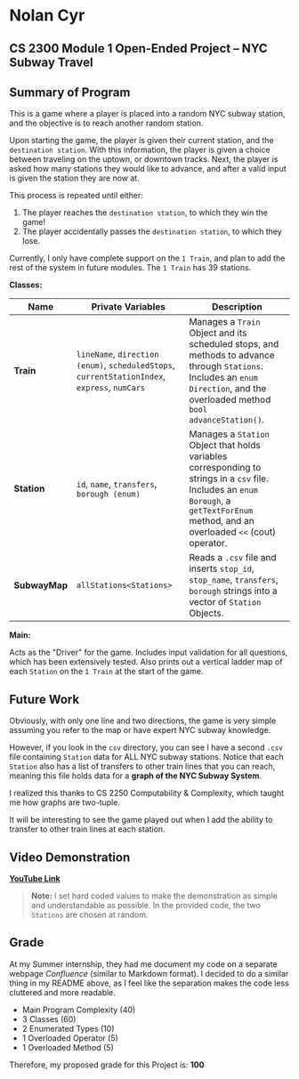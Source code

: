# Nolan Cyr
## CS 2300 Module 1 Open-Ended Project  – NYC Subway Travel

## Summary of Program
This is a game where a player is placed into a random NYC subway station,
and the objective is to reach another random station.

Upon starting the game, the player is given their current station, and the `destination station`.
With this information, the player is given a choice between traveling on the uptown, or downtown tracks.
Next, the player is asked how many stations they would like to advance,
and after a valid input is given the station they are now at.

This process is repeated until either:
1. The player reaches the `destination station`, to which they win the game!
2. The player accidentally passes the `destination station`, to which they lose.

Currently, I only have complete support on the `1 Train`, and plan to add the rest of the system in future modules.
The `1 Train` has 39 stations.

**Classes:**

| Name          | Private Variables                                                                             | Description                                                                                                                                                                              |
|---------------|-----------------------------------------------------------------------------------------------|------------------------------------------------------------------------------------------------------------------------------------------------------------------------------------------|
| **Train**     | `lineName`, `direction (enum)`, `scheduledStops`, `currentStationIndex`, `express`, `numCars` | Manages a `Train` Object and its scheduled stops, and methods to advance through `Stations`. Includes an `enum Direction`, and the overloaded method `bool advanceStation()`.            |
| **Station**   | `id`, `name`, `transfers`, `borough (enum)`                                                   | Manages a `Station` Object that holds variables corresponding to strings in a `csv` file. Includes an `enum Borough`, a `getTextForEnum` method, and an overloaded `<<` (cout) operator. |
| **SubwayMap** | `allStations<Stations>`                                                                       | Reads a `.csv` file and inserts `stop_id`, `stop_name`, `transfers`, `borough` strings into a vector of `Station` Objects.                                                               |

**Main:**

Acts as the "Driver" for the game.
Includes input validation for all questions, which has been extensively tested.
Also prints out a vertical ladder map of each `Station` on the `1 Train` at the start of the game.

## Future Work ##

Obviously, with only one line and two directions,
the game is very simple assuming you refer to the map or have expert NYC subway knowledge. 

However, if you look in the `csv` directory,
you can see I have a second `.csv` file containing `Station` data for ALL NYC subway stations.
Notice that each `Station` also has a list of transfers to other train lines that you can reach,
meaning this file holds data for a **graph of the NYC Subway System**.

I realized this thanks to CS 2250 Computability & Complexity, which taught me how graphs are two-tuple.

It will be interesting to see the game played out when I add the ability to transfer to other train lines at each station.

## Video Demonstration ##

**[YouTube Link](https://www.youtube.com/watch?v=8oJfOjqpsMM)**
> **Note:** I set hard coded values to make the demonstration as simple and understandable as possible. In the provided code, the two `Stations` are chosen at random.


## Grade ##

At my Summer internship, they had me document my code on a separate webpage _Confluence_ (similar to Markdown format).
I decided to do a similar thing in my README above, as I feel like the separation makes the code less cluttered and more readable.
- Main Program Complexity (40)
- 3 Classes (60)
- 2 Enumerated Types (10)
- 1 Overloaded Operator (5)
- 1 Overloaded Method (5)

Therefore, my proposed grade for this Project is: **100**
